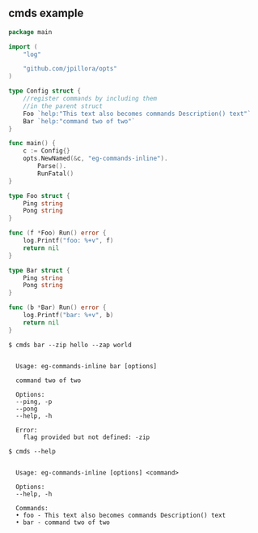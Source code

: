 ## cmds example

<!--tmpl,code=go:cat main.go -->
``` go 
package main

import (
	"log"

	"github.com/jpillora/opts"
)

type Config struct {
	//register commands by including them
	//in the parent struct
	Foo `help:"This text also becomes commands Description() text"`
	Bar `help:"command two of two"`
}

func main() {
	c := Config{}
	opts.NewNamed(&c, "eg-commands-inline").
		Parse().
		RunFatal()
}

type Foo struct {
	Ping string
	Pong string
}

func (f *Foo) Run() error {
	log.Printf("foo: %+v", f)
	return nil
}

type Bar struct {
	Ping string
	Pong string
}

func (b *Bar) Run() error {
	log.Printf("bar: %+v", b)
	return nil
}
```
<!--/tmpl-->

```
$ cmds bar --zip hello --zap world
```

<!--tmpl,code=plain:go run main.go bar --zip hello --zap world -->
``` plain 

  Usage: eg-commands-inline bar [options]

  command two of two

  Options:
  --ping, -p
  --pong
  --help, -h

  Error:
    flag provided but not defined: -zip

```
<!--/tmpl-->

```
$ cmds --help
```

<!--tmpl,code=plain:go build -o eg-commands-inline && ./eg-commands-inline --help && rm eg-commands-inline -->
``` plain 

  Usage: eg-commands-inline [options] <command>

  Options:
  --help, -h

  Commands:
  • foo - This text also becomes commands Description() text
  • bar - command two of two

```
<!--/tmpl-->

